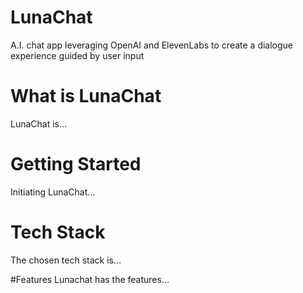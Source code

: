 # LunaChat
A.I. chat app leveraging OpenAI and ElevenLabs to create a dialogue experience guided by user input

# What is LunaChat
LunaChat is...

# Getting Started
Initiating LunaChat...

# Tech Stack
The chosen tech stack is...

#Features
Lunachat has the features...
